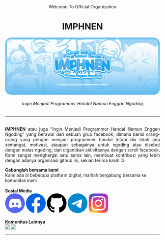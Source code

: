 <div align=center>
  Welcome To Official Organization
  <h1><b>IMPHNEN</b></h1>
</div>

<a href="https://www.facebook.com/groups/programmerhandal">
  <img src="https://raw.githubusercontent.com/IMPHNEN/.github/main/profile/banner.png" align=center style="border-radius: 20px">
</a>

<div align=center>
  <h6><i>Ingin Menjadi Programmer Handal Namun Enggan Ngoding</i><h6>
  <hr>
</div>

<p align=justify>
<b>IMPHNEN</b> atau juga "Ingin Menjadi Programmer Handal Namun Enggan Ngoding" yang berawal dari sebuah grup facebook, dimana berisi orang-orang yang pengen menjadi programmer handal tetapi dia tidak ada semangat, motivasi, ataupun sebagainya untuk ngoding atau disebut dengan malas ngoding, dan digantikan aktivitasnya dengan scroll facebook. Kami sangat menghargai satu sama lain, membuat kontribusi yang lebih dengan adanya organisasi github ini, sekian terima kasih :3
</p>

<div>
<b>Gabunglah bersama kami</b>
<br>
Kami ada di beberapa platform digital, marilah bergabung bersama ke komunitas kami<br>
</div>
<br>
<div>
<b>Sosial Media</b>
<br>
  <a href="https://discord.gg/imphnen"><img src="https://raw.githubusercontent.com/CLorant/readme-social-icons/refs/heads/main/large/filled/discord.svg"></a>
  <a href="https://www.facebook.com/groups/programmerhandal"><img src="https://raw.githubusercontent.com/CLorant/readme-social-icons/refs/heads/main/large/filled/facebook.svg"></a>
  <a href="https://github.com/IMPHNEN/"><img src="https://raw.githubusercontent.com/CLorant/readme-social-icons/refs/heads/main/large/filled/github.svg"></a>
  <a href="https://t.me/imphnen_id"><img src="https://raw.githubusercontent.com/CLorant/readme-social-icons/refs/heads/main/large/filled/telegram.svg"></a>
  <a href="https://instagram.com/imphnen.dev"><img src="https://raw.githubusercontent.com/CLorant/readme-social-icons/refs/heads/main/large/filled/instagram.svg"></a>
</div>
<br>
<div>
<b>Komunitas Lainnya<b>
<br>
  <a href=""><img src="https://upload.wikimedia.org/wikipedia/commons/thumb/8/83/Steam_icon_logo.svg/32px-Steam_icon_logo.svg.png"></a>
  <a href=""><img src="https://upload.wikimedia.org/wikipedia/commons/thumb/1/1e/Osu%21_Logo_2016.svg/32px-Osu%21_Logo_2016.svg.png"></a>
  <a href=""><img src="">
</div>
<hr>
